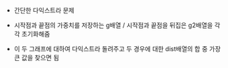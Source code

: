 - 간단한 다익스트라 문제

- 시작점과 끝점의 가중치를 저장하는 g배열 / 시작점과 끝점을 뒤집은 g2배열을 각각 초기화해줌

- 이 두 그래프에 대하여 다익스트라 돌려주고 두 경우에 대한 dist배열의 합 중 가장 큰 값을 찾으면 됨